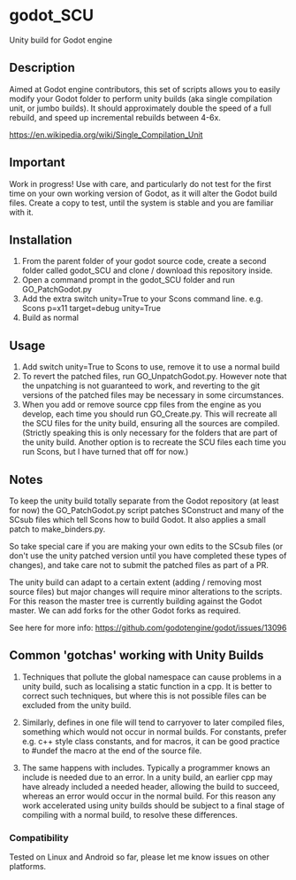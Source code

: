 # godot_SCU
Unity build for Godot engine

## Description
Aimed at Godot engine contributors, this set of scripts allows you to easily modify your Godot folder to perform unity builds (aka single compilation unit, or jumbo builds). It should approximately double the speed of a full rebuild, and speed up incremental rebuilds between 4-6x.

https://en.wikipedia.org/wiki/Single_Compilation_Unit

## Important
Work in progress! Use with care, and particularly do not test for the first time on your own working version of Godot, as it will alter the Godot build files. Create a copy to test, until the system is stable and you are familiar with it.

## Installation
1) From the parent folder of your godot source code, create a second folder called godot_SCU and clone / download this repository inside.
2) Open a command prompt in the godot_SCU folder and run GO_PatchGodot.py
3) Add the extra switch unity=True to your Scons command line. e.g. Scons p=x11 target=debug unity=True
4) Build as normal

## Usage
1) Add switch unity=True to Scons to use, remove it to use a normal build
2) To revert the patched files, run GO_UnpatchGodot.py. However note that the unpatching is not guaranteed to work, and reverting to the git versions of the patched files may be necessary in some circumstances.
3) When you add or remove source cpp files from the engine as you develop, each time you should run GO_Create.py. This will recreate all the SCU files for the unity build, ensuring all the sources are compiled. (Strictly speaking this is only necessary for the folders that are part of the unity build. Another option is to recreate the SCU files each time you run Scons, but I have turned that off for now.)

## Notes
To keep the unity build totally separate from the Godot repository (at least for now) the GO_PatchGodot.py script patches SConstruct and many of the SCsub files which tell Scons how to build Godot. It also applies a small patch to make_binders.py.

So take special care if you are making your own edits to the SCsub files (or don't use the unity patched version until you have completed these types of changes), and take care not to submit the patched files as part of a PR.

The unity build can adapt to a certain extent (adding / removing most source files) but major changes will require minor alterations to the scripts. For this reason the master tree is currently building against the Godot master. We can add forks for the other Godot forks as required.

See here for more info:
https://github.com/godotengine/godot/issues/13096

## Common 'gotchas' working with Unity Builds

1) Techniques that pollute the global namespace can cause problems in a unity build, such as localising a static function in a cpp. It is better to correct such techniques, but where this is not possible files can be excluded from the unity build.

2) Similarly, defines in one file will tend to carryover to later compiled files, something which would not occur in normal builds. For constants, prefer e.g. c++ style class constants, and for macros, it can be good practice to #undef the macro at the end of the source file.

3) The same happens with includes. Typically a programmer knows an include is needed due to an error. In a unity build, an earlier cpp may have already included a needed header, allowing the build to succeed, whereas an error would occur in the normal build. For this reason any work accelerated using unity builds should be subject to a final stage of compiling with a normal build, to resolve these differences.

### Compatibility
Tested on Linux and Android so far, please let me know issues on other platforms.
